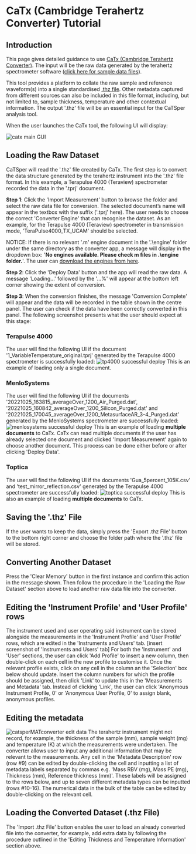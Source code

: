 # CaTx (Cambridge Terahertz Converter) Tutorial

## Introduction
This page gives detailed guidance to use [CaTx (Cambridge Terahertz Converter)](https://github.com/dotTHzTAG/CaTx). The input will be the raw data generated by the terahertz spectrometer software ([click here for sample data files](https://github.com/dotTHzTAG/CaTx/tree/main/Example%20Data)).

This tool provides a platform to collate the raw sample and reference waveform(s) into a single standardised [.thz file](/thz_file_format.md). Other metadata captured from different sources can also be included in this file format, including, but not limited to, sample thickness, temperature and other contextual information. The output '.thz' file will be an essential input for the CaTSper analysis tool.

When the user launches the CaTx tool, the following UI will display:

![catx main GUI](/images/catx_gui.png)

## Loading the Raw Dataset
CaTSper will read the '.thz' file created by CaTx. The first step is to convert the data structure generated by the terahertz instrument into the '.thz' file format. In this example, a Terapulse 4000 (Teraview) spectrometer recorded the data in the '.tprj' document.

<b>Step 1</b>: Click the 'Import Measurement' button to browse the folder and select the raw data file for conversion. The selected document’s name will appear in the textbox with the suffix ('.tprj' here). The user needs to choose the correct 'Converter Engine' that can recognise the dataset. As an example, for the Terapulse 4000 (Teraview) spectrometer in transmission mode, 'TeraPulse4000_TX_UCAM' should be selected.

NOTICE: If there is no relevant '.m' engine document in the '.\engine' folder under the same directory as the converter app, a message will display in the dropdown box: '<b>No engines available. Please check m files in .\engine folder.</b>'. The user can [download the engines from here](https://github.com/dotTHzTAG/CaTx/tree/main/Engines).

<b>Step 2</b>: Click the 'Deploy Data' button and the app will read the raw data. A message 'Loading…' followed by the '…%' will appear at the bottom left corner showing the extent of conversion.

<b>Step 3</b>: When the conversion finishes, the message 'Conversion Complete' will appear and the data will be recorded in the table shown in the centre panel. The user can check if the data have been correctly converted in this panel. The following screenshot presents what the user should expect at this stage:

### Terapulse 4000
The user will find the following UI if the document '1_VariableTemperature_original.tprj' generated by the Terapulse 4000 spectrometer is successfully loaded:
![tp4000 successful deploy](/images/THz_converter/catx_terapulse_loaded.png)
This is an example of loading only a single document.

### MenloSystems
The user will find the following UI if the documents '20221025_163815_averageOver_1200_Air_Purged.dat', '20221025_160842_averageOver_1200_Silicon_Purged.dat' and '20221025_170045_averageOver_1200_MetasurfaceAR_3-4_Purged.dat' generated by the MenloSystems spectrometer are successfully loaded:
![menlosystems successful deploy](/images/THz_converter/catx_menlo_loaded_multi.png)
This is an example of loading <b>multiple documents</b> to CaTx. CaTx can read multiple documents if the user has already selected one document and clicked 'Import Measurement' again to choose another document. This process can be done either before or after clicking 'Deploy Data'.

### Toptica
The user will find the following UI if the documents 'Gua_5percent_105K.csv' and 'test_mirror_reflection.csv' generated by the Terapulse 4000 spectrometer are successfully loaded:
![toptica successful deploy](/images/THz_converter/catx_toptica_loaded.png)
This is also an example of loading <b>multiple documents</b> to CaTx.

## Saving the '.thz' File
If the user wants to keep the data, simply press the 'Export .thz File' button to the bottom right corner and choose the folder path where the '.thz' file will be stored.

## Converting Another Dataset
Press the 'Clear Memory' button in the first instance and confirm this action in the message shown. Then follow the procedure in the 'Loading the Raw Dataset' section above to load another raw data file into the converter.

## Editing the 'Instrument Profile' and 'User Profile' rows
The instrument used and user operating said instrument can be stored alongside the measurements in the 'Instrument Profile' and 'User Profile' rows, which are edited in the 'Instruments and Users' tab.
[insert screenshot of 'Instruments and Users' tab]
For both the 'Instrument' and 'User' sections, the user can click 'Add Profile' to insert a new column, then double-click on each cell in the new profile to customise it. Once the relevant profile exists, click on any cell in the column an the 'Selection' box below should update. Insert the column numbers for which the profile should be assigned, then click 'Link' to update this in the 'Measurements and Metadata' tab. Instead of clicking 'Link', the user can click 'Anonymous Instrument Profile, 0' or 'Anonymous User Profile, 0' to assign blank, anonymous profiles.

## Editing the metadata
![catsperMATconverter edit data](/images/THz_converter/Thickness_Edit.png)
The terahertz instrument might not record, for example, the thickness of the sample (mm), sample weight (mg) and temperature (K) at which the measurements were undertaken. The converter allows user to input any additional information that may be relevant to the measurements. Any cell in the 'Metadata Description' row (row #9) can be edited by double-clicking the cell and inputting a list of metadata labels separated by commas e.g. 'Mass RBV (mg), Mass PE (mg), Thickness (mm), Reference thickness (mm)'. These labels will be assigned to the rows below, and up to seven different metadata types can be inputted (rows #10-16). The numerical data in the bulk of the table can be edited by double-clicking on the relevant cell.

## Loading the Converted Dataset (.thz File)
The 'Import .thz File' button enables the user to load an already converted file into the converter, for example, add extra data by following the procedure outlined in the 'Editing Thickness and Temperature Information' section above.
